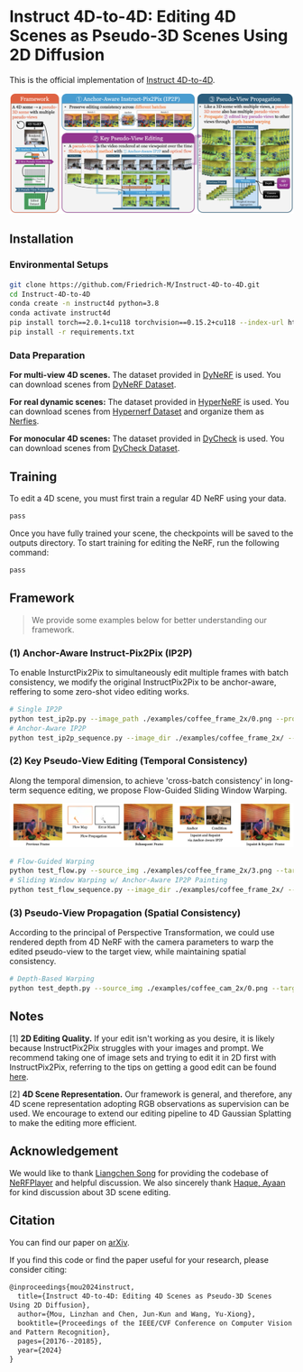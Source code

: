# Instruct 4D-to-4D: Editing 4D Scenes as Pseudo-3D Scenes Using 2D Diffusion

This is the official implementation of [Instruct 4D-to-4D](https://immortalco.github.io/Instruct-4D-to-4D/).

![Pipeline](./imgs/pipeline.png)

## Installation

### Environmental Setups

```bash
git clone https://github.com/Friedrich-M/Instruct-4D-to-4D.git
cd Instruct-4D-to-4D
conda create -n instruct4d python=3.8
conda activate instruct4d
pip install torch==2.0.1+cu118 torchvision==0.15.2+cu118 --index-url https://download.pytorch.org/whl/cu118
pip install -r requirements.txt
```

### Data Preparation

**For multi-view 4D scenes.** The dataset provided in [DyNeRF](https://github.com/facebookresearch/Neural_3D_Video) is used. You can download scenes from [DyNeRF Dataset](https://github.com/facebookresearch/Neural_3D_Video/releases/tag/v1.0).

**For real dynamic scenes:** The dataset provided in [HyperNeRF](https://github.com/google/hypernerf) is used. You can download scenes from [Hypernerf Dataset](https://github.com/google/hypernerf/releases/tag/v0.1) and organize them as [Nerfies](https://github.com/google/nerfies#datasets). 

**For monocular 4D scenes:** The dataset provided in [DyCheck](https://github.com/KAIR-BAIR/dycheck) is used. You can download scenes from [DyCheck Dataset](https://drive.google.com/drive/folders/1ZYQQh0qkvpoGXFIcK_j4suon1Wt6MXdZ).

## Training

To edit a 4D scene, you must first train a regular 4D NeRF using your data.
```bash
pass
```

Once you have fully trained your scene, the checkpoints will be saved to the outputs directory. To start training for editing the NeRF, run the following command:
```bash
pass
```

## Framework
> We provide some examples below for better understanding our framework.

### (1) Anchor-Aware Instruct-Pix2Pix (IP2P)

To enable InsturctPix2Pix to simultaneously edit multiple frames with batch consistency, we modify the original InstructPix2Pix to be anchor-aware, reffering to some zero-shot video editing works.
```bash
# Single IP2P
python test_ip2p.py --image_path ./examples/coffee_frame_2x/0.png --prompt 'What if it was painted by Van Gogh?' --resize 1024 --steps 20 --guidance_scale 10.5 --image_guidance_scale 1.5
# Anchor-Aware IP2P
python test_ip2p_sequence.py --image_dir ./examples/coffee_frame_2x/ --sequence_length 6 --prompt 'What if it was painted by Van Gogh?' --resize 1024 --steps 20 --guidance_scale 10.5 --image_guidance_scale 1.5
```

### (2) Key Pseudo-View Editing (Temporal Consistency)

Along the temporal dimension, to achieve 'cross-batch consistency' in long-term sequence editing, we propose Flow-Guided Sliding Window Warping.

![Flow-guided Sliding Window](./imgs/sliding_window.png)

```bash
# Flow-Guided Warping
python test_flow.py --source_img ./examples/coffee_frame_2x/3.png --target_img ./examples/coffee_frame_2x/6.png
# Sliding Window Warping w/ Anchor-Aware IP2P Painting
python test_flow_sequence.py --image_dir ./examples/coffee_frame_2x/ --sequence_length 6 --prompt 'What if it was painted by Van Gogh?' --resize 1024 --guidance_scale 10.5 --image_guidance_scale 1.5 --painting_diffusion_steps 5 --painting_num_train_timesteps 600
```

### (3) Pseudo-View Propagation (Spatial Consistency)

According to the principal of Perspective Transformation, we could use rendered depth from 4D NeRF with the camera parameters to warp the edited pseudo-view to the target view, while maintaining spatial consistency.

```bash
# Depth-Based Warping
python test_depth.py --source_img ./examples/coffee_cam_2x/0.png --target_img ./examples/coffee_cam_2x/1.png --prompt 'What if it was painted by Van Gogh?' --guidance_scale 10.5 --image_guidance_scale 1.5 --pts_path ./examples/pts_0.pt --warp_path ./examples/warp_0.pt
```

## Notes

[1] **2D Editing Quality.** If your edit isn't working as you desire, it is likely because InstructPix2Pix struggles with your images and prompt. We recommend taking one of image sets and trying to edit it in 2D first with InstructPix2Pix, referring to the tips on getting a good edit can be found [here](https://github.com/timothybrooks/instruct-pix2pix#tips).

[2] **4D Scene Representation.** Our framework is general, and therefore, any 4D scene representation adopting RGB observations as supervision can be used. We encourage to extend our editing pipeline to 4D Gaussian Splatting to make the editing more efficient.

## Acknowledgement

We would like to thank [Liangchen Song](https://lsongx.github.io/index.html) for providing the codebase of [NeRFPlayer](https://lsongx.github.io/projects/nerfplayer.html) and helpful discussion. We also sincerely thank [Haque, Ayaan](https://www.ayaanzhaque.me/) for kind discussion about 3D scene editing.

## Citation

You can find our paper on [arXiv](https://arxiv.org/abs/2406.09402).

If you find this code or find the paper useful for your research, please consider citing:

```
@inproceedings{mou2024instruct,
  title={Instruct 4D-to-4D: Editing 4D Scenes as Pseudo-3D Scenes Using 2D Diffusion},
  author={Mou, Linzhan and Chen, Jun-Kun and Wang, Yu-Xiong},
  booktitle={Proceedings of the IEEE/CVF Conference on Computer Vision and Pattern Recognition},
  pages={20176--20185},
  year={2024}
}
```
